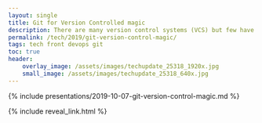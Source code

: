 ```yaml
---
layout: single
title: Git for Version Controlled magic
description: There are many version control systems (VCS) but few have the reach or convenience of git
permalink: /tech/2019/git-version-control-magic/
tags: tech front devops git
toc: true
header:
    overlay_image: /assets/images/techupdate_25318_1920x.jpg
    small_image: /assets/images/techupdate_25318_640x.jpg
--- 
```


{% include presentations/2019-10-07-git-version-control-magic.md %}

{% include reveal_link.html %}

